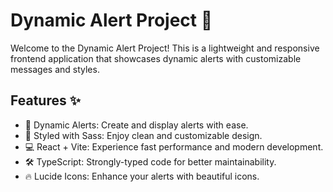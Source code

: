 # Dynamic Alert Project 🚨

Welcome to the Dynamic Alert Project! This is a lightweight and responsive frontend application that showcases dynamic alerts with customizable messages and styles.

## Features ✨

-   🚀 Dynamic Alerts: Create and display alerts with ease.
-   🎨 Styled with Sass: Enjoy clean and customizable design.
-   💻 React + Vite: Experience fast performance and modern development.
-   🛠️ TypeScript: Strongly-typed code for better maintainability.
-   🔥 Lucide Icons: Enhance your alerts with beautiful icons.
